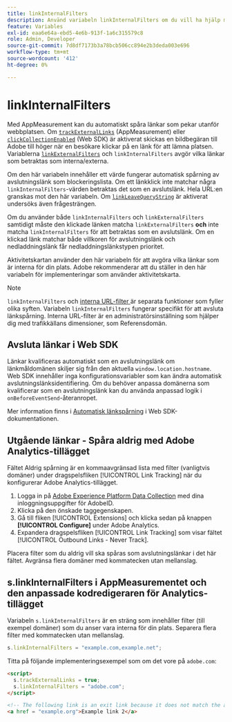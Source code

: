 ```yaml
---
title: linkInternalFilters
description: Använd variabeln linkInternalFilters om du vill ha hjälp med automatisk spårning av avslutningslänk.
feature: Variables
exl-id: eaa6e64a-ebd5-4e6b-913f-1a6c315579c8
role: Admin, Developer
source-git-commit: 7d8df7173b3a78bcb506cc894e2b3deda003e696
workflow-type: tm+mt
source-wordcount: '412'
ht-degree: 0%

---
```


# linkInternalFilters

Med AppMeasurement kan du automatiskt spåra länkar som pekar utanför webbplatsen. Om [`trackExternalLinks`](trackexternallinks.md) (AppMeasurement) eller [`clickCollectionEnabled`](trackdownloadlinks.md) (Web SDK) är aktiverat skickas en bildbegäran till Adobe till höger när en besökare klickar på en länk för att lämna platsen. Variablerna [`linkExternalFilters`](linkexternalfilters.md) och `linkInternalFilters` avgör vilka länkar som betraktas som interna/externa.

Om den här variabeln innehåller ett värde fungerar automatisk spårning av avslutningslänk som blockeringslista. Om ett länkklick inte matchar några `linkInternalFilters`-värden betraktas det som en avslutslänk. Hela URL:en granskas mot den här variabeln. Om [`linkLeaveQueryString`](linkleavequerystring.md) är aktiverat undersöks även frågesträngen.

Om du använder både `linkInternalFilters` och `linkExternalFilters` samtidigt måste den klickade länken matcha `linkExternalFilters` **och** inte matcha `linkInternalFilters` för att betraktas som en avslutslänk. Om en klickad länk matchar både villkoren för avslutningslänk och nedladdningslänk får nedladdningslänkstypen prioritet.

Aktivitetskartan använder den här variabeln för att avgöra vilka länkar som är interna för din plats. Adobe rekommenderar att du ställer in den här variabeln för implementeringar som använder aktivitetskarta.

>[!NOTE]
>
>`linkInternalFilters` och [ interna URL-filter ](/help/admin/admin/c-manage-report-suites/c-edit-report-suites/general/internal-url-filter-admin.md) är separata funktioner som fyller olika syften. Variabeln `linkInternalFilters` fungerar specifikt för att avsluta länkspårning. Interna URL-filter är en administratörsinställning som hjälper dig med trafikkällans dimensioner, som Referensdomän.

## Avsluta länkar i Web SDK

Länkar kvalificeras automatiskt som en avslutningslänk om länkmåldomänen skiljer sig från den aktuella `window.location.hostname`. Web SDK innehåller inga konfigurationsvariabler som kan ändra automatisk avslutningslänksidentifiering. Om du behöver anpassa domänerna som kvalificerar som en avslutningslänk kan du använda anpassad logik i `onBeforeEventSend`-återanropet.

Mer information finns i [Automatisk länkspårning](https://experienceleague.adobe.com/docs/experience-platform/edge/data-collection/track-links.html?lang=sv-SE#automaticLinkTracking) i Web SDK-dokumentationen.

## Utgående länkar - Spåra aldrig med Adobe Analytics-tillägget

Fältet Aldrig spårning är en kommaavgränsad lista med filter (vanligtvis domäner) under dragspelsfliken [!UICONTROL Link Tracking] när du konfigurerar Adobe Analytics-tillägget.

1. Logga in på [Adobe Experience Platform Data Collection](https://experience.adobe.com/data-collection) med dina inloggningsuppgifter för AdobeID.
2. Klicka på den önskade taggegenskapen.
3. Gå till fliken [!UICONTROL Extensions] och klicka sedan på knappen **[!UICONTROL Configure]** under Adobe Analytics.
4. Expandera dragspelsfliken [!UICONTROL Link Tracking] som visar fältet [!UICONTROL Outbound Links - Never Track].

Placera filter som du aldrig vill ska spåras som avslutningslänkar i det här fältet. Avgränsa flera domäner med kommatecken utan mellanslag.

## s.linkInternalFilters i AppMeasurementet och den anpassade kodredigeraren för Analytics-tillägget

Variabeln `s.linkInternalFilters` är en sträng som innehåller filter (till exempel domäner) som du anser vara interna för din plats. Separera flera filter med kommatecken utan mellanslag.

```js
s.linkInternalFilters = "example.com,example.net";
```

Titta på följande implementeringsexempel som om det vore på `adobe.com`:

```html
<script>
  s.trackExternalLinks = true;
  s.linkInternalFilters = "adobe.com";
</script>

<!-- The following link is an exit link because it does not match the anything under linkInternalFilters -->
<a href = "example.org">Example link 2</a>
```
